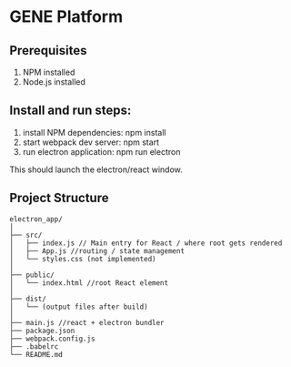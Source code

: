 # GENE Platform

## Prerequisites
1. NPM installed
2. Node.js installed

## Install and run steps:
1. install NPM dependencies: npm install
2. start webpack dev server: npm start
3. run electron application: npm run electron

This should launch the electron/react window.

## Project Structure

```
electron_app/
│
├── src/
│   ├── index.js // Main entry for React / where root gets rendered
│   ├── App.js //routing / state management
│   └── styles.css (not implemented)
│
├── public/
│   └── index.html //root React element
│
├── dist/
│   └── (output files after build)
│
├── main.js //react + electron bundler
├── package.json
├── webpack.config.js
├── .babelrc
└── README.md
```
